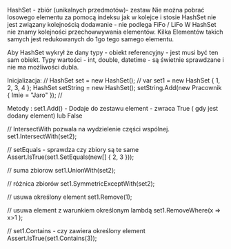 ﻿HashSet - zbiór (unikalnych przedmotów)- zestaw 
Nie można pobrać losowego elementu za pomocą indeksu jak w kolejce i stosie
HashSet nie jest związany  kolejnością dodawanie - nie podlega FiFo / LiFo 
W HashSet nie znamy kolejności przechowwywania elementów.
Kilka Elementów takich samych jest redukowanych do 1go tego samego elementu. 

Aby HashSet wykrył że dany typy - obiekt referencyjny - jest musi być ten sam obiekt.
Typy wartości - int, double, datetime - są świetnie sprawdzane i nie ma możliwości dubla.

Inicjalizacja:
//
HashSet<int> set = new HashSet<int>();
//
var set1 = new HashSet<int> { 1, 2, 3, 4 };
HashSet<Pracownik> setString = new HashSet<Pracownik>();
setString.Add(new Pracownik { Imie = "Jaro" });
//


Metody : 
set1.Add() - Dodaje do zestawu element - zwraca True ( gdy jest dodany element) lub False 


// IntersectWith pozwala na wydzielenie części wspólnej.
set1.IntersectWith(set2);


// setEquals - sprawdza czy zbiory  są te same 
Assert.IsTrue(set1.SetEquals(new[] { 2, 3 }));


 // suma zbiorow
 set1.UnionWith(set2);

// różnica zbiorów
set1.SymmetricExceptWith(set2);

// usuwa określony element
set1.Remove(1);

// usuwa element z warunkiem określonym lambdą
set1.RemoveWhere(x => x>1 );

// set1.Contains - czy zawiera określony element 
Assert.IsTrue(set1.Contains(3));






